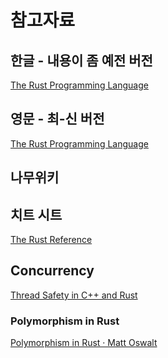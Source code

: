 # 참고자료

## 한글 - 내용이 좀 예전 버전

[The Rust Programming Language](https://rinthel.github.io/rust-lang-book-ko/)

## 영문 - 최-신 버전

[The Rust Programming Language](https://doc.rust-lang.org/book/)

## 나무위키

[](https://namu.wiki/w/Rust)

## 치트 시트

[](https://cheats.rs/)

[The Rust Reference](https://doc.rust-lang.org/reference/introduction.html)

## Concurrency

[Thread Safety in C++ and Rust](https://blog.reverberate.org/2021/12/18/thread-safety-cpp-rust.html)

### **Polymorphism in Rust**

[Polymorphism in Rust · Matt Oswalt](https://oswalt.dev/2021/06/polymorphism-in-rust/)